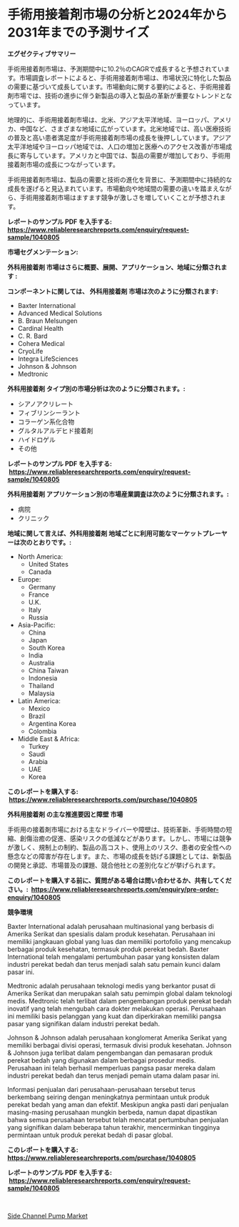 <p><h1>手術用接着剤市場の分析と2024年から2031年までの予測サイズ</h1></p><p><strong>エグゼクティブサマリー</strong></p>
<p><p>手術用接着剤市場は、予測期間中に10.2％のCAGRで成長すると予想されています。市場調査レポートによると、手術用接着剤市場は、市場状況に特化した製品の需要に基づいて成長しています。市場動向に関する要約によると、手術用接着剤市場では、技術の進歩に伴う新製品の導入と製品の革新が重要なトレンドとなっています。</p><p>地理的に、手術用接着剤市場は、北米、アジア太平洋地域、ヨーロッパ、アメリカ、中国など、さまざまな地域に広がっています。北米地域では、高い医療技術の普及と高い患者満足度が手術用接着剤市場の成長を後押ししています。アジア太平洋地域やヨーロッパ地域では、人口の増加と医療へのアクセス改善が市場成長に寄与しています。アメリカと中国では、製品の需要が増加しており、手術用接着剤市場の成長につながっています。</p><p>手術用接着剤市場は、製品の需要と技術の進化を背景に、予測期間中に持続的な成長を遂げると見込まれています。市場動向や地域間の需要の違いを踏まえながら、手術用接着剤市場はますます競争が激しさを増していくことが予想されます。</p></p>
<p><strong>レポートのサンプル PDF を入手する: <a href="https://www.reliableresearchreports.com/enquiry/request-sample/1040805">https://www.reliableresearchreports.com/enquiry/request-sample/1040805</a></strong></p>
<p><strong>市場セグメンテーション:</strong></p>
<p><strong> 外科用接着剤 市場はさらに概要、展開、アプリケーション、地域に分類されます :</strong></p>
<p><strong>コンポーネントに関しては、 外科用接着剤 市場は次のように分類されます: &nbsp;</strong></p>
<p><ul><li>Baxter International</li><li>Advanced Medical Solutions</li><li>B. Braun Melsungen</li><li>Cardinal Health</li><li>C. R. Bard</li><li>Cohera Medical</li><li>CryoLife</li><li>Integra LifeSciences</li><li>Johnson & Johnson</li><li>Medtronic</li></ul></p>
<p><strong> 外科用接着剤 タイプ別の市場分析は次のように分類されます。:</strong></p>
<p><ul><li>シアノアクリレート</li><li>フィブリンシーラント</li><li>コラーゲン系化合物</li><li>グルタルアルデヒド接着剤</li><li>ハイドロゲル</li><li>その他</li></ul></p>
<p><strong>レポートのサンプル PDF を入手する: &nbsp;<a href="https://www.reliableresearchreports.com/enquiry/request-sample/1040805">https://www.reliableresearchreports.com/enquiry/request-sample/1040805</a></strong></p>
<p><strong> 外科用接着剤 アプリケーション別の市場産業調査は次のように分類されます。:</strong></p>
<p><ul><li>病院</li><li>クリニック</li></ul></p>
<p><strong>地域に関して言えば、外科用接着剤 地域ごとに利用可能なマーケットプレーヤーは次のとおりです。:</strong></p>
<p><ul>
    <li>
        North America:
        <ul>
            <li>United States</li>
            <li>Canada</li>
        </ul>
    </li>
    <li>
        Europe:
        <ul>
            <li>Germany</li>
            <li>France</li>
            <li>U.K.</li>
            <li>Italy</li>
            <li>Russia</li>
        </ul>
    </li>
    <li>
        Asia-Pacific:
        <ul>
            <li>China</li>
            <li>Japan</li>
            <li>South Korea</li>
            <li>India</li>
            <li>Australia</li>
            <li>China Taiwan</li>
            <li>Indonesia</li>
            <li>Thailand</li>
            <li>Malaysia</li>
        </ul>
    </li>
    <li>
        Latin America:
        <ul>
            <li>Mexico</li>
            <li>Brazil</li>
            <li>Argentina Korea</li>
            <li>Colombia</li>
        </ul>
    </li>
    <li>
        Middle East & Africa:
        <ul>
            <li>Turkey</li>
            <li>Saudi</li>
            <li>Arabia</li>
            <li>UAE</li>
            <li>Korea</li>
        </ul>
    </li>
    </ul></p>
<p><strong>このレポートを購入する: &nbsp;<a href="https://www.reliableresearchreports.com/purchase/1040805">https://www.reliableresearchreports.com/purchase/1040805</a></strong></p>
<p><strong>外科用接着剤 の主な推進要因と障壁 市場</strong></p>
<p><p>手術用の接着剤市場における主なドライバーや障壁は、技術革新、手術時間の短縮、創傷治癒の促進、感染リスクの低減などがあります。しかし、市場には競争が激しく、規制上の制約、製品の高コスト、使用上のリスク、患者の安全性への懸念などの障害が存在します。また、市場の成長を妨げる課題としては、新製品の開発と承認、市場普及の課題、競合他社との差別化などが挙げられます。</p></p>
<p><strong>このレポートを購入する前に、質問がある場合は問い合わせるか、共有してください。:&nbsp; <a href="https://www.reliableresearchreports.com/enquiry/pre-order-enquiry/1040805">https://www.reliableresearchreports.com/enquiry/pre-order-enquiry/1040805</a></strong></p>
<p><strong>競争環境</strong></p>
<p><p>Baxter International adalah perusahaan multinasional yang berbasis di Amerika Serikat dan spesialis dalam produk kesehatan. Perusahaan ini memiliki jangkauan global yang luas dan memiliki portofolio yang mencakup berbagai produk kesehatan, termasuk produk perekat bedah. Baxter International telah mengalami pertumbuhan pasar yang konsisten dalam industri perekat bedah dan terus menjadi salah satu pemain kunci dalam pasar ini.</p><p>Medtronic adalah perusahaan teknologi medis yang berkantor pusat di Amerika Serikat dan merupakan salah satu pemimpin global dalam teknologi medis. Medtronic telah terlibat dalam pengembangan produk perekat bedah inovatif yang telah mengubah cara dokter melakukan operasi. Perusahaan ini memiliki basis pelanggan yang kuat dan diperkirakan memiliki pangsa pasar yang signifikan dalam industri perekat bedah.</p><p>Johnson & Johnson adalah perusahaan konglomerat Amerika Serikat yang memiliki berbagai divisi operasi, termasuk divisi produk kesehatan. Johnson & Johnson juga terlibat dalam pengembangan dan pemasaran produk perekat bedah yang digunakan dalam berbagai prosedur medis. Perusahaan ini telah berhasil memperluas pangsa pasar mereka dalam industri perekat bedah dan terus menjadi pemain utama dalam pasar ini.</p><p>Informasi penjualan dari perusahaan-perusahaan tersebut terus berkembang seiring dengan meningkatnya permintaan untuk produk perekat bedah yang aman dan efektif. Meskipun angka pasti dari penjualan masing-masing perusahaan mungkin berbeda, namun dapat dipastikan bahwa semua perusahaan tersebut telah mencatat pertumbuhan penjualan yang signifikan dalam beberapa tahun terakhir, mencerminkan tingginya permintaan untuk produk perekat bedah di pasar global.</p></p>
<p><strong>このレポートを購入する: &nbsp; <a href="https://www.reliableresearchreports.com/purchase/1040805">https://www.reliableresearchreports.com/purchase/1040805</a></strong></p>
<p><strong>レポートのサンプル PDF を入手する: &nbsp;<a href="https://www.reliableresearchreports.com/enquiry/request-sample/1040805">https://www.reliableresearchreports.com/enquiry/request-sample/1040805</a></strong><strong></strong></p>
<p>&nbsp;</p>
<p><p><a href="https://extreme-scabiosa-c81.notion.site/Side-Channel-Pump-Market-Size-2024-2031-Global-Industrial-Analysis-Key-Geographical-Regions-Mark-ec6c6acc9228474fa6c29a446adf31f2">Side Channel Pump Market</a></p></p>
